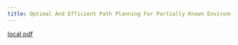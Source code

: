 ```yaml
---
title: Optimal And Efficient Path Planning For Partially Known Environments
---
```


[local pdf](../../../pdfs/optimal-and-efficient-path-planning-for-partially-known-environments.pdf)

